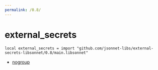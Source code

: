 ```yaml
---
permalink: /0.8/
---
```


# external_secrets

```jsonnet
local external_secrets = import "github.com/jsonnet-libs/external-secrets-libsonnet/0.8/main.libsonnet"
```



* [nogroup](nogroup/index.md)